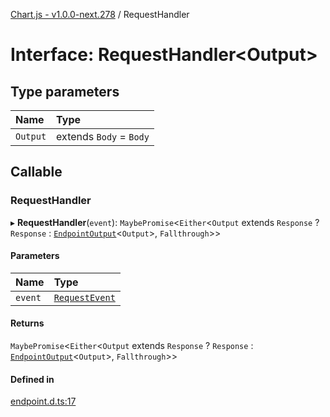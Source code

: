 [Chart.js - v1.0.0-next.278](../README.md) / RequestHandler

# Interface: RequestHandler<Output\>

## Type parameters

| Name | Type |
| :------ | :------ |
| `Output` | extends `Body` = `Body` |

## Callable

### RequestHandler

▸ **RequestHandler**(`event`): `MaybePromise`<`Either`<`Output` extends `Response` ? `Response` : [`EndpointOutput`](EndpointOutput.md)<`Output`\>, `Fallthrough`\>\>

#### Parameters

| Name | Type |
| :------ | :------ |
| `event` | [`RequestEvent`](RequestEvent.md) |

#### Returns

`MaybePromise`<`Either`<`Output` extends `Response` ? `Response` : [`EndpointOutput`](EndpointOutput.md)<`Output`\>, `Fallthrough`\>\>

#### Defined in

[endpoint.d.ts:17](https://github.com/sveltejs/kit/blob/f766a54d/packages/kit/types/endpoint.d.ts#L17)
